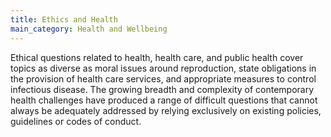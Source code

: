```yaml
---
title: Ethics and Health
main_category: Health and Wellbeing
---
```

Ethical questions related to health, health care, and public health cover topics as diverse as moral issues around reproduction, state obligations in the provision of health care services, and appropriate measures to control infectious disease. The growing breadth and complexity of contemporary health challenges have produced a range of difficult questions that cannot always be adequately addressed by relying exclusively on existing policies, guidelines or codes of conduct.